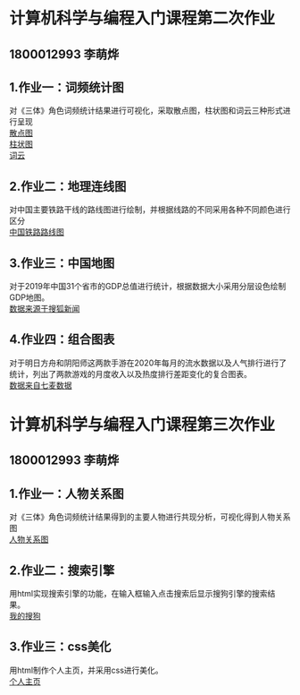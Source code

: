 # 计算机科学与编程入门课程第二次作业
##  1800012993 李萌烨      
## 1.作业一：词频统计图   
对《三体》角色词频统计结果进行可视化，采取散点图，柱状图和词云三种形式进行呈现    
[散点图](三体—人物词频散点图.png)     
[柱状图](三体-人物词频柱状图.png)     
[词云](三体—人物词频云图.html)
## 2.作业二：地理连线图   
对中国主要铁路干线的路线图进行绘制，并根据线路的不同采用各种不同颜色进行区分      
[中国铁路路线图](中国铁路路线图.html)
## 3.作业三：中国地图 
对于2019年中国31个省市的GDP总值进行统计，根据数据大小采用分层设色绘制GDP地图。     
[数据来源于搜狐新闻](https://www.sohu.com/a/371574758_611449)    
## 4.作业四：组合图表
对于明日方舟和阴阳师这两款手游在2020年每月的流水数据以及人气排行进行了统计，列出了两款游戏的月度收入以及热度排行差距变化的复合图表。      
[数据来自七麦数据](https://www.qimai.cn/)
# 计算机科学与编程入门课程第三次作业
##  1800012993 李萌烨      
## 1.作业一：人物关系图   
对《三体》角色词频统计结果得到的主要人物进行共现分析，可视化得到人物关系图   
 [人物关系图](https://github.com/damengmengdududududu/damengmengdududududu.github.io/blob/main/%E5%85%B3%E7%B3%BB%E5%9B%BE-%E4%B8%89%E4%BD%93%E4%BA%BA%E7%89%A9.html)
## 2.作业二：搜索引擎   
用html实现搜索引擎的功能，在输入框输入点击搜索后显示搜狗引擎的搜索结果。                 
[我的搜狗](https://htmlpreview.github.io/github.com/damengmengdududududu/damengmengdududududu.github.io/blob/main/mysougou.html)
## 3.作业三：css美化 
用html制作个人主页，并采用css进行美化。         
[个人主页](https://github.com/damengmengdududududu/damengmengdududududu.github.io/blob/main/zhuye.html)   



